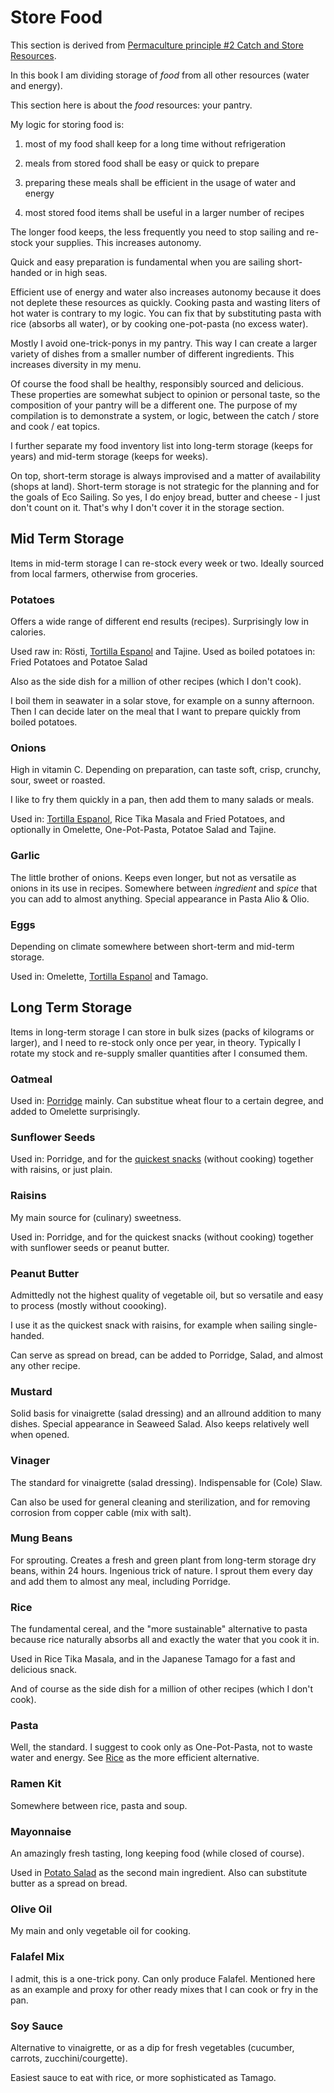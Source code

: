 # Store Food

This section is derived from [Permaculture principle #2 Catch and Store Resources](#pp02).

In this book I am dividing storage of *food* from all other resources (water and energy).

This section here is about the *food* resources: your pantry.

My logic for storing food is:

1. most of my food shall keep for a long time without refrigeration

1. meals from stored food shall be easy or quick to prepare

1. preparing these meals shall be efficient in the usage of water and energy 

1. most stored food items shall be useful in a larger number of recipes

The longer food keeps, the less frequently you need to stop sailing and re-stock your supplies. This increases autonomy.

Quick and easy preparation is fundamental when you are sailing short-handed or in high seas.

Efficient use of energy and water also increases autonomy because it does not deplete these resources as quickly. Cooking pasta and wasting liters of hot water is contrary to my logic. You can fix that by substituting pasta with rice (absorbs all water), or by cooking one-pot-pasta (no excess water).

Mostly I avoid one-trick-ponys in my pantry. This way I can create a larger variety of dishes from a smaller number of different ingredients. This increases diversity in my menu.

Of course the food shall be healthy, responsibly sourced and delicious. These properties are somewhat subject to opinion or personal taste, so the composition of your pantry will be a different one. The purpose of my compilation is to demonstrate a system, or logic, between the catch / store and cook / eat topics.

I further separate my food inventory list into long-term storage (keeps for years) and mid-term storage (keeps for weeks). 

On top, short-term storage is always improvised and a matter of availability (shops at land). Short-term storage is not strategic for the planning and for the goals of Eco Sailing. So yes, I do enjoy bread, butter and cheese - I just don't count on it. That's why I don't cover it in the storage section.

## Mid Term Storage

Items in mid-term storage I can re-stock every week or two. Ideally sourced from local farmers, otherwise from groceries.

### Potatoes

Offers a wide range of different end results (recipes). Surprisingly low in calories.

Used raw in: Rösti, [Tortilla Espanol](#tortilla-espanol) and Tajine. Used as boiled potatoes in: Fried Potatoes and Potatoe Salad

Also as the side dish for a million of other recipes (which I don't cook).

I boil them in seawater in a solar stove, for example on a sunny afternoon. Then I can decide later on the meal that I want to prepare quickly from boiled potatoes.

### Onions

High in vitamin C. Depending on preparation, can taste soft, crisp, crunchy, sour, sweet or roasted.

I like to fry them quickly in a pan, then add them to many salads or meals.

Used in: [Tortilla Espanol](#tortilla-espanol), Rice Tika Masala and Fried Potatoes, and optionally in Omelette, One-Pot-Pasta, Potatoe Salad and Tajine.

### Garlic 

The little brother of onions. Keeps even longer, but not as versatile as onions in its use in recipes. Somewhere between *ingredient* and *spice* that you can add to almost anything. Special appearance
in Pasta Alio & Olio.

### Eggs

Depending on climate somewhere between short-term and mid-term storage.

Used in: Omelette, [Tortilla Espanol](#tortilla-espanol) and Tamago.


## Long Term Storage

Items in long-term storage I can store in bulk sizes (packs of kilograms or larger), and I need to re-stock only once per year, in theory. Typically I rotate my stock and re-supply smaller quantities after I consumed them.

### Oatmeal

Used in: [Porridge](#porridge) mainly. Can substitue wheat flour to a certain degree, and added to Omelette surprisingly.

### Sunflower Seeds

Used in: Porridge, and for the [quickest snacks](#trail-mix) (without cooking) together with raisins, or just plain.

### Raisins

My main source for (culinary) sweetness.

Used in: Porridge, and for the quickest snacks (without cooking) together with sunflower seeds or peanut butter.

### Peanut Butter

Admittedly not the highest quality of vegetable oil, but so versatile and easy to process (mostly without coooking).

I use it as the quickest snack with raisins, for example when sailing single-handed.

Can serve as spread on bread, can be added to Porridge, Salad, and almost any other recipe.

### Mustard

Solid basis for vinaigrette (salad dressing) and an allround addition to many dishes. Special appearance in Seaweed Salad. Also keeps relatively well when opened.

### Vinager

The standard for vinaigrette (salad dressing). Indispensable for (Cole) Slaw.

Can also be used for general cleaning and sterilization, and for removing corrosion from copper cable (mix with salt).

### Mung Beans

For sprouting. Creates a fresh and green plant from long-term storage dry beans, within 24 hours. Ingenious trick of nature. I sprout them every day and add them to almost any meal, including Porridge.

### Rice

The fundamental cereal, and the "more sustainable" alternative to pasta because rice naturally absorbs all and exactly the water that you cook it in.

Used in Rice Tika Masala, and in the Japanese Tamago for a fast and delicious snack.

And of course as the side dish for a million of other recipes (which I don't cook).

### Pasta

Well, the standard. I suggest to cook only as One-Pot-Pasta, not to waste water and energy. See [Rice](#rice) as the more efficient alternative.

### Ramen Kit

Somewhere between rice, pasta and soup.

### Mayonnaise

An amazingly fresh tasting, long keeping food (while closed of course).

Used in [Potato Salad](#potato-salad) as the second main ingredient. Also can substitute butter as a spread on bread.

### Olive Oil

My main and only vegetable oil for cooking.

### Falafel Mix

I admit, this is a one-trick pony. Can only produce Falafel. Mentioned here as an example and proxy for other ready mixes that I can cook or fry in the pan.

### Soy Sauce

Alternative to vinaigrette, or as a dip for fresh vegetables (cucumber, carrots, zucchini/courgette).

Easiest sauce to eat with rice, or more sophisticated as Tamago.

